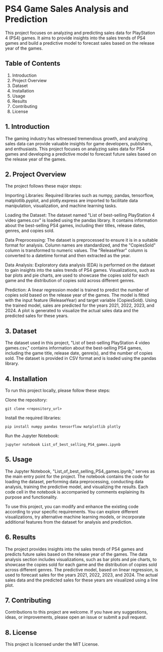# PS4 Game Sales Analysis and Prediction
This project focuses on analyzing and predicting sales data for PlayStation 4 (PS4) games. It aims to provide insights into the sales trends of PS4 games and build a predictive model to forecast sales based on the release year of the games.

## Table of Contents
1. Introduction
2. Project Overview
3. Dataset
4. Installation
5. Usage
6. Results
7. Contributing
8. License


## 1. Introduction
The gaming industry has witnessed tremendous growth, and analyzing sales data can provide valuable insights for game developers, publishers, and enthusiasts. This project focuses on analyzing sales data for PS4 games and developing a predictive model to forecast future sales based on the release year of the games.

## 2. Project Overview
The project follows these major steps:

Importing Libraries: Required libraries such as numpy, pandas, tensorflow, matplotlib.pyplot, and plotly.express are imported to facilitate data manipulation, visualization, and machine learning tasks.

Loading the Dataset: The dataset named "List of best-selling PlayStation 4 video games.csv" is loaded using the pandas library. It contains information about the best-selling PS4 games, including their titles, release dates, genres, and copies sold.

Data Preprocessing: The dataset is preprocessed to ensure it is in a suitable format for analysis. Column names are standardized, and the "CopiesSold" column is transformed to numeric values. The "ReleaseYear" column is converted to a datetime format and then extracted as the year.

Data Analysis: Exploratory data analysis (EDA) is performed on the dataset to gain insights into the sales trends of PS4 games. Visualizations, such as bar plots and pie charts, are used to showcase the copies sold for each game and the distribution of copies sold across different genres.

Prediction: A linear regression model is trained to predict the number of copies sold based on the release year of the games. The model is fitted with the input feature (ReleaseYear) and target variable (CopiesSold). Using the trained model, sales are predicted for the years 2021, 2022, 2023, and 2024. A plot is generated to visualize the actual sales data and the predicted sales for these years.

## 3. Dataset
The dataset used in this project, "List of best-selling PlayStation 4 video games.csv," contains information about the best-selling PS4 games, including the game title, release date, genre(s), and the number of copies sold. The dataset is provided in CSV format and is loaded using the pandas library.

## 4. Installation
To run this project locally, please follow these steps:

Clone the repository:
```
git clone <repository_url>
```
Install the required libraries:
```
pip install numpy pandas tensorflow matplotlib plotly
```
Run the Jupyter Notebook:
```
jupyter notebook List_of_best_selling_PS4_games.ipynb
```
## 5. Usage
The Jupyter Notebook, "List_of_best_selling_PS4_games.ipynb," serves as the main entry point for the project. The notebook contains the code for loading the dataset, performing data preprocessing, conducting data analysis, training the predictive model, and visualizing the results. Each code cell in the notebook is accompanied by comments explaining its purpose and functionality.

To use this project, you can modify and enhance the existing code according to your specific requirements. You can explore different visualizations, try alternative machine learning models, or incorporate additional features from the dataset for analysis and prediction.

## 6. Results
The project provides insights into the sales trends of PS4 games and predicts future sales based on the release year of the games. The data analysis section includes visualizations, such as bar plots and pie charts, to showcase the copies sold for each game and the distribution of copies sold across different genres. The predictive model, based on linear regression, is used to forecast sales for the years 2021, 2022, 2023, and 2024. The actual sales data and the predicted sales for these years are visualized using a line plot.

## 7. Contributing
Contributions to this project are welcome. If you have any suggestions, ideas, or improvements, please open an issue or submit a pull request.

## 8. License
This project is licensed under the MIT License.
